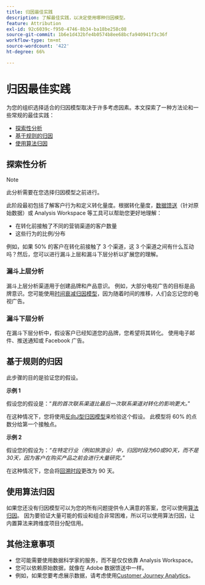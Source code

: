 ```yaml
---
title: 归因最佳实践
description: 了解最佳实践，以决定使用哪种归因模型。
feature: Attribution
exl-id: 92c6039c-f950-4746-8b34-ba18be258c08
source-git-commit: 1b6e1d432bfe4b0574b8ee68bcfa940941f3c36f
workflow-type: tm+mt
source-wordcount: '422'
ht-degree: 66%

---
```


# 归因最佳实践

为您的组织选择适合的归因模型取决于许多考虑因素。本文探索了一种方法论和一些常规的最佳实践：

* [探索性分析](#exploratory-analysis)
* [基于规则的归因](#rule-base-attribution)
* [使用算法归因](#use-algorithmic-attribution)

## 探索性分析

>[!NOTE]
>此分析需要在您选择归因模型之前进行。

此阶段最初包括了解客户行为和定义转化量度。根据转化量度，[数据馈送](https://experienceleague.adobe.com/zh-hans/docs/analytics/export/analytics-data-feed/data-feed-overview)（针对原始数据）或 Analysis Workspace 等工具可以帮助您更好地理解：

* 在转化前接触了不同的营销渠道的客户数量
* 这些行为的比例/分布

例如，如果 50% 的客户在转化前接触了 3 个渠道，这 3 个渠道之间有什么互动吗？然后，您可以进行漏斗上层和漏斗下层分析以扩展您的理解。

### 漏斗上层分析

漏斗上层分析渠道用于创建品牌和产品意识。 例如，大部分电视广告的目标是品牌意识。您可能使用[时间衰减归因模型](/help/analysis-workspace/attribution/models.md)，因为随着时间的推移，人们会忘记您的电视广告。

### 漏斗下层分析

在漏斗下层分析中，假设客户已经知道您的品牌，您希望将其转化。 使用电子邮件、推送通知或 Facebook 广告。

## 基于规则的归因

此步骤的目的是验证您的假设。

**示例 1**

假设您的假设是：“*我的首次联系渠道比最后一次联系渠道对转化的影响更大。*”

在这种情况下，您将使用[反向J型归因模型](/help/analysis-workspace/attribution/models.md)来检验这个假设。 此模型将 60% 的点数分给第一个接触点。

**示例 2**

假设您的假设为：*“在特定行业（例如旅游业）中，归因时段为60或90天，而不是30天，因为客户在购买产品之前会进行大量研究。*”

在这种情况下，您会将[回溯时段](https://experienceleague.adobe.com/en/docs/analytics/analyze/analysis-workspace/attribution/models)更改为 90 天。

## 使用算法归因

如果您还没有归因模型可以为您的所有问题提供令人满意的答案，您可以使用[算法归因](/help/analysis-workspace/attribution/algorithmic.md)。 因为要验证大量可能的假设和组合非常困难，所以可以使用算法归因，让内置算法来跨维度项目分配信用。

## 其他注意事项

* 您可能需要使用数据科学家的服务，而不是仅仅依靠 Analysis Workspace。
* 您可以依赖原始数据，就像在 Adobe 数据馈送中一样。
* 例如，如果您要考虑展示数据，请考虑使用[Customer Journey Analytics](https://experienceleague.adobe.com/en/docs/analytics-platform/using/cja-overview/cja-b2c-overview/cja-overview)。
